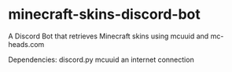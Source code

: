 # minecraft-skins-discord-bot
 A Discord Bot that retrieves Minecraft skins using mcuuid and mc-heads.com


 Dependencies:
  discord.py
  mcuuid
  an internet connection
  
